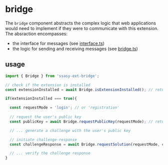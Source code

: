 # bridge

The `bridge` component abstracts the complex logic that web applications would need to implement if they were to communicate with this extension. The absraction encompasses:

- the interface for messages (see [interface.ts](./src/bridge/interface.ts))
- the logic for sending and receiving messages (see [bridge.ts](./src/bridge/index.ts))

## usage

```js
import { Bridge } from 'ssasy-ext-bridge';

// check if the extension is installed
const extensionInstalled = await Bridge.isExtensionInstalled(); // returns true or false

if(extensionInstalled === true){

  const requestMode = 'login'; // or 'registration'
  
  // request the user's public key
  const publicKey = await Bridge.requestPublicKey(requestMode); // returns the user's public key

  // ... generate a challenge with the user's public key 

  // initiate challenge-response
  const challengeResponse = await Bridge.requestSolution(requestMode, challenge); // returns the challenge response

  // ... verify the challenge response
}
```
